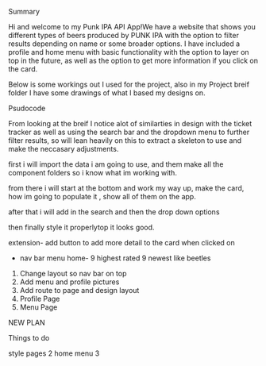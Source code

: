 Summary

Hi and welcome to my Punk IPA API App!We have a website that shows you different types of beers produced by PUNK IPA with the option to filter results depending on name or some broader options. I have included a profile and home menu with basic functionality with the option to layer on top in the future, as well as the option to get more information if you click on the card.

Below is some workings out I used for the project, also in my Project breif folder I have some drawings of what I based my designs on.











Psudocode


From looking at the breif I notice alot of similarties in design with the ticket tracker as well as using the search bar and the dropdown menu to further filter results, so will lean heavily on this to extract a skeleton to use and make the neccasary adjustments.

first i will import the data i am going to use, and them make all the component folders so i know what im working with.

from there i will start at the bottom and work my way up, make the card, how im going to populate it , show all of them on the app.

after that i will add in the search and then the drop down options

then finally style it properlytop it looks good.

extension- add button to add more detail to the card when clicked on










- nav bar menu home- 9 highest rated 9 newest like beetles


1. Change layout so nav bar on top
2. Add menu and profile pictures
3. Add route to page and design layout
4. Profile Page
5. Menu Page

NEW PLAN

Things to do

style pages 2
home menu 3


